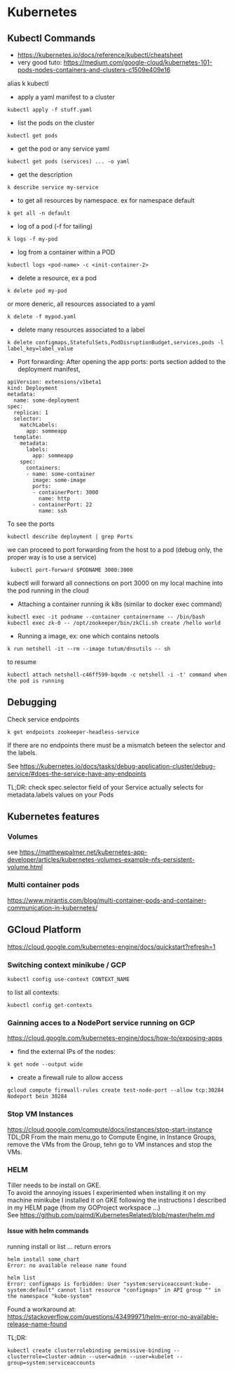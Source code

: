 # Kubernetes

## Kubectl Commands
* https://kubernetes.io/docs/reference/kubectl/cheatsheet
* very good tuto: https://medium.com/google-cloud/kubernetes-101-pods-nodes-containers-and-clusters-c1509e409e16

alias k kubectl

* apply a yaml manifest to a cluster
```
kubectl apply -f stuff.yaml
```
* list the pods on the cluster
```
kubectl get pods
```
* get the pod or any service yaml
```
kubectl get pods (services) ... -o yaml
```
* get the description
```
k describe service my-service
```
* to get all resources by namespace. ex for namespace default 
```
k get all -n default
```
* log of a pod (-f for tailing)
```
k logs -f my-pod
```
* log from a container within a POD
```
kubectl logs <pod-name> -c <init-container-2>
```
* delete a resource, ex a pod
```
k delete pod my-pod
```
or more deneric, all resources associated to a yaml
```
k delete -f mypod.yaml
```
* delete many resources associated to a label
```
k delete configmaps,StatefulSets,PodDisruptionBudget,services,pods -l label_key=label_value
```
* Port forwarding: After opening the app ports: ports section added to the deployment manifest, 
```
apiVersion: extensions/v1beta1
kind: Deployment
metadata:
  name: some-deployment
spec:
  replicas: 1
  selector:
    matchLabels:
      app: sommeapp
  template:
    metadata:
      labels:
        app: sommeapp
    spec:
      containers:
      - name: some-container
        image: some-image
        ports:                                      
        - containerPort: 3000                      
          name: http                               
        - containerPort: 22                        
          name: ssh      
```
To see the ports
```
kubectl describe deployment | grep Ports
```
we can proceed to port forwarding from the host to a pod (debug only, the proper way is to use a service)
```
 kubectl port-forward $PODNAME 3000:3000
 ```
 kubectl will forward all connections on port 3000 on my local machine into the pod running in the cloud
 
* Attaching a container running ik k8s (similar to docker exec command)
```
kubectl exec -it podname --container containername -- /bin/bash
kubectl exec zk-0 -- /opt/zookeeper/bin/zkCli.sh create /hello world
```
* Running a image, ex: one which contains netools
```
k run netshell -it --rm --image tutum/dnsutils -- sh
```
to resume
```
kubectl attach netshell-c46ff599-bqxdm -c netshell -i -t' command when the pod is running
```
## Debugging
Check service endpoints
```
k get endpoints zookeeper-headless-service
```
If there are no endpoints there must be a mismatch beteen the selector and the labels.

See https://kubernetes.io/docs/tasks/debug-application-cluster/debug-service/#does-the-service-have-any-endpoints

TL;DR: check spec.selector field of your Service actually selects for metadata.labels values on your Pods

## Kubernetes features

### Volumes
see https://matthewpalmer.net/kubernetes-app-developer/articles/kubernetes-volumes-example-nfs-persistent-volume.html

### Multi container pods
https://www.mirantis.com/blog/multi-container-pods-and-container-communication-in-kubernetes/



## GCloud Platform
https://cloud.google.com/kubernetes-engine/docs/quickstart?refresh=1

### Switching context minikube / GCP
```
kubectl config use-context CONTEXT_NAME
```
to list all contexts:
```
kubectl config get-contexts
```
### Gainning acces to a NodePort service running on GCP
https://cloud.google.com/kubernetes-engine/docs/how-to/exposing-apps

* find the external IPs of the nodes:
```
k get node --output wide
```
* create a firewall rule to allow access
```
gcloud compute firewall-rules create test-node-port --allow tcp:30284
Nodeport bein 30284
```

### Stop VM Instances
https://cloud.google.com/compute/docs/instances/stop-start-instance
TDL;DR
From the main menu,go to Compute Engine, in Instance Groups, remove the VMs from the Group, tehn go to VM instances and stop the VMs.

### HELM

Tiller needs to be install on GKE.  
To avoid the annoying issues I experimented when installing it on my machine minikube I installed it on GKE
following the instructions I described in my HELM page (from my GOProject workspace ...)  
See https://github.com/pajmd/KubernetesRelated/blob/master/helm.md

#### Issue with helm commands

running install or list ... return errors
```
helm install some_chart
Error: no available release name found
```
```
helm list
Error: configmaps is forbidden: User "system:serviceaccount:kube-system:default" cannot list resource "configmaps" in API group "" in the namespace "kube-system"
```

Found a workaround at:
https://stackoverflow.com/questions/43499971/helm-error-no-available-release-name-found

TL;DR:
```
kubectl create clusterrolebinding permissive-binding --clusterrole=cluster-admin --user=admin --user=kubelet --group=system:serviceaccounts
```

